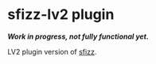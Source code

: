 # sfizz-lv2 plugin

***Work in progress, not fully functional yet.***

LV2 plugin version of [sfizz](https://github.com/sfztools/sfizz).
